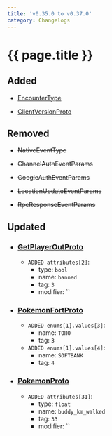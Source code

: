 ```yaml
---
title: 'v0.35.0 to v0.37.0'
category: Changelogs
---
```


[comment]: <> (THIS PART IS GENERATED - AKA DON'T EDIT THIS PART MANUALLY)

# {{ page.title }}


## Added

- [EncounterType](../../api/enums/EncounterType/)

- [ClientVersionProto](../../api/messages/ClientVersionProto/)



## Removed

- ~~NativeEventType~~

- ~~ChannelAuthEventParams~~

- ~~GoogleAuthEventParams~~

- ~~LocationUpdateEventParams~~

- ~~RpcResponseEventParams~~



## Updated

- ### [GetPlayerOutProto](../../api/messages/GetPlayerOutProto/)
  - `ADDED attributes[2]`:
    - type: `bool`
    - name: `banned`
    - tag: `3`
    - modifier: ``

- ### [PokemonFortProto](../../api/messages/PokemonFortProto/)
  - `ADDED enums[1].values[3]`:
    - name: `TOHO`
    - tag: `3`
  - `ADDED enums[1].values[4]`:
    - name: `SOFTBANK`
    - tag: `4`

- ### [PokemonProto](../../api/messages/PokemonProto/)
  - `ADDED attributes[31]`:
    - type: `float`
    - name: `buddy_km_walked`
    - tag: `33`
    - modifier: ``



[comment]: <> (YOU CAN EDIT AFTER THIS)
